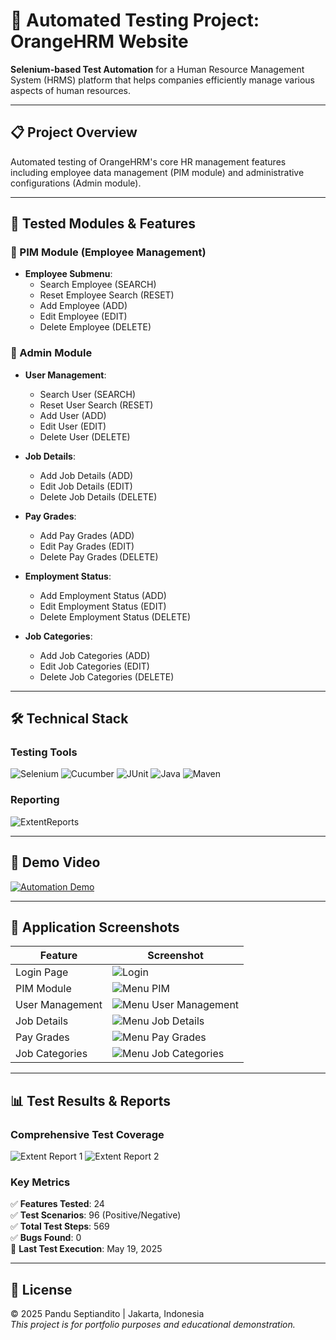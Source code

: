 # 🧪 Automated Testing Project: OrangeHRM Website  

**Selenium-based Test Automation** for a Human Resource Management System (HRMS) platform that helps companies efficiently manage various aspects of human resources.

---

## 📋 Project Overview
Automated testing of OrangeHRM's core HR management features including employee data management (PIM module) and administrative configurations (Admin module).

---

## 🧩 Tested Modules & Features

### 🔹 PIM Module (Employee Management)
- **Employee Submenu**:
  - Search Employee (SEARCH)
  - Reset Employee Search (RESET)
  - Add Employee (ADD)
  - Edit Employee (EDIT)
  - Delete Employee (DELETE)

### 🔹 Admin Module
- **User Management**:
  - Search User (SEARCH)
  - Reset User Search (RESET)
  - Add User (ADD)
  - Edit User (EDIT)
  - Delete User (DELETE)
  
- **Job Details**:
  - Add Job Details (ADD)
  - Edit Job Details (EDIT)
  - Delete Job Details (DELETE)
  
- **Pay Grades**:
  - Add Pay Grades (ADD)
  - Edit Pay Grades (EDIT)
  - Delete Pay Grades (DELETE)
  
- **Employment Status**:
  - Add Employment Status (ADD)
  - Edit Employment Status (EDIT)
  - Delete Employment Status (DELETE)
  
- **Job Categories**:
  - Add Job Categories (ADD)
  - Edit Job Categories (EDIT)
  - Delete Job Categories (DELETE)

---

## 🛠️ Technical Stack
### Testing Tools
![Selenium](https://img.shields.io/badge/-Selenium-43B02A?logo=selenium&logoColor=white)
![Cucumber](https://img.shields.io/badge/-Cucumber-23D96C?logo=cucumber&logoColor=white)
![JUnit](https://img.shields.io/badge/-JUnit-25A162?logo=junit5&logoColor=white)
![Java](https://img.shields.io/badge/-Java-007396?logo=java&logoColor=white)
![Maven](https://img.shields.io/badge/-Maven-C71A36?logo=apachemaven&logoColor=white)

### Reporting
![ExtentReports](https://img.shields.io/badge/-Extent_Reports-FF6F61?logo=)

---

## 🎥 Demo Video
[![Automation Demo](https://img.shields.io/badge/Watch_Demo-FF0000?style=for-the-badge&logo=youtube&logoColor=white)](https://drive.google.com/file/d/1NcMbj1AXd-l1AZh-Y_ZcB8if6ZbXCLYR/view?usp=sharing)

---

## 📸 Application Screenshots

| Feature | Screenshot |
|---------|------------|
| Login Page | ![Login](https://github.com/user-attachments/assets/3d53172b-8fb3-4041-a658-b7b6e6e961ab) |
| PIM Module | ![Menu PIM](https://github.com/user-attachments/assets/1b328484-214f-45a9-9b68-37958b88d55c) |
| User Management | ![Menu User Management](https://github.com/user-attachments/assets/fa23a579-7ff8-44ca-9118-6734ab26a8d4) |
| Job Details | ![Menu Job Details](https://github.com/user-attachments/assets/af73317f-bf7c-4eb9-b563-a81fe6e716a1) |
| Pay Grades | ![Menu Pay Grades](https://github.com/user-attachments/assets/49cf2e87-9292-4232-8081-922941027acd) |
| Job Categories | ![Menu Job Categories](https://github.com/user-attachments/assets/7826fc1e-ddee-4bab-818e-afb0480e8f8c) |

---

## 📊 Test Results & Reports
### Comprehensive Test Coverage
![Extent Report 1](https://github.com/user-attachments/assets/fd39bb64-0b46-4843-aa19-8e04b758ac5a)
![Extent Report 2](https://github.com/user-attachments/assets/ce772053-0609-4856-9cb6-dd4b0e3a8f2e)

### Key Metrics
✅ **Features Tested**: 24  
✅ **Test Scenarios**: 96 (Positive/Negative)  
✅ **Total Test Steps**: 569  
✅ **Bugs Found**: 0  
📅 **Last Test Execution**: May 19, 2025  

---

## 📜 License
© 2025 Pandu Septiandito | Jakarta, Indonesia  
*This project is for portfolio purposes and educational demonstration.*
